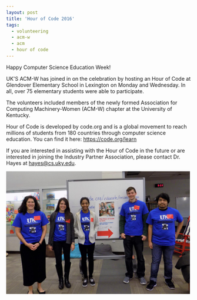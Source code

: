 ```yaml
---
layout: post
title: 'Hour of Code 2016'
tags:
  - volunteering
  - acm-w
  - acm
  - hour of code
---
```


Happy Computer Science Education Week!

UK'S ACM-W has joined in on the celebration by hosting an Hour of Code at Glendover Elementary School in Lexington on Monday and Wednesday. In all, over 75 elementary students were able to participate.

The volunteers included members of the newly formed Association for Computing Machinery-Women (ACM-W) chapter at the University of Kentucky.

Hour of Code is developed by code.org and is a global movement to reach millions of students from 180 countries through computer science education. You can find it here: https://code.org/learn

If you are interested in assisting with the Hour of Code in the future or are interested in joining the Industry Partner Association, please contact Dr. Hayes at hayes@cs.uky.edu.

<img src="/public/images/hoc16.jpg" alt="" width="500" style="margin: 0 auto;">
